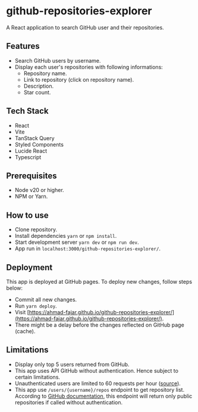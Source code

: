 # github-repositories-explorer

A React application to search GitHub user and their repositories.

## Features
- Search GitHub users by username.
- Display each user's repositories with following informations:
  - Repository name.
  - Link to repository (click on repository name).
  - Description.
  - Star count.

## Tech Stack
- React
- Vite
- TanStack Query
- Styled Components
- Lucide React
- Typescript

## Prerequisites
- Node v20 or higher.
- NPM or Yarn.

## How to use
- Clone repository.
- Install dependencies `yarn` or `npm install`.
- Start development server `yarn dev` or `npm run dev`.
- App run in `localhost:3000/github-repositories-explorer/`.

## Deployment
This app is deployed at GitHub pages. To deploy new changes, follow steps below:
- Commit all new changes.
- Run `yarn deploy`.
- Visit [https://ahmad-fajar.github.io/github-repositories-explorer/](https://ahmad-fajar.github.io/github-repositories-explorer/).
- There might be a delay before the changes reflected on GitHub page (cache). 

## Limitations
- Display only top 5 users returned from GitHub.
- This app uses API GitHub without authentication. Hence subject to certain limitations.
- Unauthenticated users are limited to 60 requests per hour ([source](https://docs.github.com/en/rest/using-the-rest-api/rate-limits-for-the-rest-api?apiVersion=2022-11-28#primary-rate-limit-for-unauthenticated-users)).
- This app use `/users/{username}/repos` endpoint to get repository list. According to [GitHub documentation](https://docs.github.com/en/rest/repos/repos?apiVersion=2022-11-28#list-repositories-for-a-user), this endpoint will return only public repositories if called without authentication.
